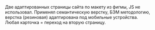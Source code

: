 Две адаптированных страницы сайта по макету из фигмы, JS не использовал. Применял семантическую верстку, БЭМ методологию, верстка (резиновая) адаптирована под мобильные устройства.  
Любая карточка = переход на вторую страницу.
